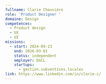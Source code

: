 ```yaml
---
fullname: Clarie Chauvière
role: 'Product Designer '
domaine: Design
competences:
  - Product design
  - UX
  - UI
missions:
  - start: 2024-09-23
    end: 2026-03-01
    status: independent
    employer: DGCL
    startups:
      - gestion.subventions.locales
link: https://www.linkedin.com/in/clarie-c/
---
```


